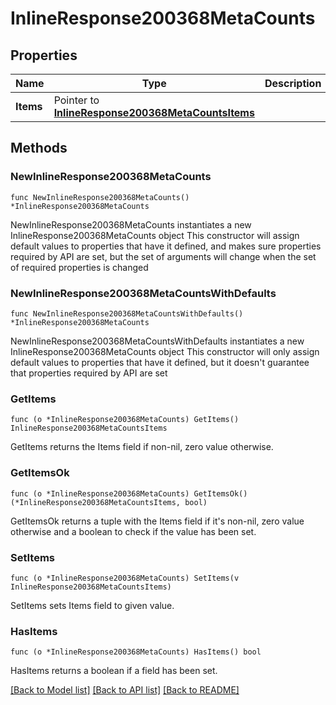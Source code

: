 # InlineResponse200368MetaCounts

## Properties

Name | Type | Description | Notes
------------ | ------------- | ------------- | -------------
**Items** | Pointer to [**InlineResponse200368MetaCountsItems**](InlineResponse200368MetaCountsItems.md) |  | [optional] 

## Methods

### NewInlineResponse200368MetaCounts

`func NewInlineResponse200368MetaCounts() *InlineResponse200368MetaCounts`

NewInlineResponse200368MetaCounts instantiates a new InlineResponse200368MetaCounts object
This constructor will assign default values to properties that have it defined,
and makes sure properties required by API are set, but the set of arguments
will change when the set of required properties is changed

### NewInlineResponse200368MetaCountsWithDefaults

`func NewInlineResponse200368MetaCountsWithDefaults() *InlineResponse200368MetaCounts`

NewInlineResponse200368MetaCountsWithDefaults instantiates a new InlineResponse200368MetaCounts object
This constructor will only assign default values to properties that have it defined,
but it doesn't guarantee that properties required by API are set

### GetItems

`func (o *InlineResponse200368MetaCounts) GetItems() InlineResponse200368MetaCountsItems`

GetItems returns the Items field if non-nil, zero value otherwise.

### GetItemsOk

`func (o *InlineResponse200368MetaCounts) GetItemsOk() (*InlineResponse200368MetaCountsItems, bool)`

GetItemsOk returns a tuple with the Items field if it's non-nil, zero value otherwise
and a boolean to check if the value has been set.

### SetItems

`func (o *InlineResponse200368MetaCounts) SetItems(v InlineResponse200368MetaCountsItems)`

SetItems sets Items field to given value.

### HasItems

`func (o *InlineResponse200368MetaCounts) HasItems() bool`

HasItems returns a boolean if a field has been set.


[[Back to Model list]](../README.md#documentation-for-models) [[Back to API list]](../README.md#documentation-for-api-endpoints) [[Back to README]](../README.md)


